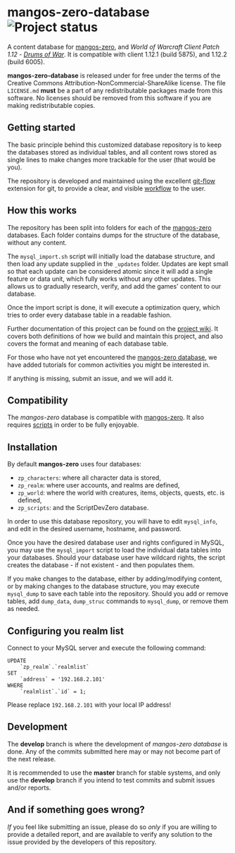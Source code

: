 mangos-zero-database ![Project status](http://getmangos.com/assets/img/repository-status-maintained.png)
====================
A content database for [mangos-zero][10], and *World of Warcraft Client Patch
1.12* - [_Drums of War_][50]. It is compatible with client 1.12.1 (build 5875),
and 1.12.2 (build 6005).

**mangos-zero-database** is released under for free under the terms of the
Creative Commons Attribution-NonCommercial-ShareAlike license. The file
`LICENSE.md` **must** be a part of any redistributable packages made from
this software.  No licenses should be removed from this software if you are
making redistributable copies.


Getting started
---------------
The basic principle behind this customized database repository is to keep the
databases stored as individual tables, and all content rows stored as single
lines to make changes more trackable for the user (that would be you).

The repository is developed and maintained using the excellent [git-flow][110]
extension for git, to provide a clear, and visible [workflow][111] to the user.


How this works
--------------
The repository has been split into folders for each of the [mangos-zero][1]
databases. Each folder contains dumps for the structure of the database,
without any content.

The `mysql_import.sh` script will initially load the database structure, and
then load any update supplied in the `_updates` folder. Updates are kept small
so that each update can be considered atomic since it will add a single feature
or data unit, which fully works without any other updates. This allows us to
gradually research, verify, and add the games' content to our database.

Once the import script is done, it will execute a optimization query, which
tries to order every database table in a readable fashion.

Further documentation of this project can be found on the [project wiki][3].
It covers both definitions of how we build and maintain this project, and
also covers the format and meaning of each database table.

For those who have not yet encountered the [mangos-zero database][12], we
have added tutorials for common activities you might be interested in.

If anything is missing, submit an issue, and we will add it.

Compatibility
-------------
The *mangos-zero* database is compatible with [mangos-zero][10].  It also
requires [scripts][11] in order to be fully enjoyable.


Installation
------------
By default **mangos-zero** uses four databases:

* `zp_characters`: where all character data is stored,
* `zp_realm`: where user accounts, and realms are defined,
* `zp_world`: where the world with creatures, items, objects, quests, etc. is defined,
* `zp_scripts`: and the ScriptDevZero database.

In order to use this database repository, you will have to edit `mysql_info`,
and edit in the desired username, hostname, and password.

Once you have the desired database user and rights configured in MySQL, you may
use the `mysql_import` script to load the individual data tables into your
databases.  Should your database user have wildcard rights, the script creates
the database - if not existent - and then populates them.

If you make changes to the database, either by adding/modifying content, or by
making changes to the database structure, you may execute `mysql_dump` to save
each table into the repository.  Should you add or remove tables, add `dump_data`,
`dump_struc` commands to `mysql_dump`, or remove them as needed.


Configuring you realm list
--------------------------
Connect to your MySQL server and execute the following command:

    UPDATE
        `zp_realm`.`realmlist`
    SET
        `address` = '192.168.2.101'
    WHERE
        `realmlist`.`id` = 1;

Please replace `192.168.2.101` with your local IP address!


Development
-----------
The **develop** branch is where the development of *mangos-zero database* is
done. Any of the commits submitted here may or may not become part of the next
release.

It is recommended to use the **master** branch for stable systems, and only use
the **develop** branch if you intend to test commits and submit issues and/or
reports.


And if something goes wrong?
----------------------------
_If_ you feel like submitting an issue, please do so *only* if you are willing
to provide a detailed report, and are available to verify any solution to the
issue provided by the developers of this repository.


[1]: https://github.com/mangoszero "mangos-zero"
[2]: https://bitbucket.org/danielsreichenbach/mangos-zero-database/ "clean mangos-zero database"
[3]: https://bitbucket.org/danielsreichenbach/mangos-zero-database/wiki "documentation wiki"

[10]: https://github.com/mangoszero/server "mangos zero"
[11]: https://github.com/mangoszero/scripts "script bindings"
[12]: https://github.com/mangoszero/database "content database"

[50]: http://eu.blizzard.com/en-gb/games/wow/ "World of Warcraft"
[51]: http://www.wowpedia.org/Patch_1.12.0 "WoW 1.12.0 - Drums of War"

[101]: http://github.com/ "github - social coding"

[110]: http://nvie.com/posts/a-successful-git-branching-model/ "git flow extension"
[111]: http://yakiloo.com/getting-started-git-flow/ "git flow workflow"
